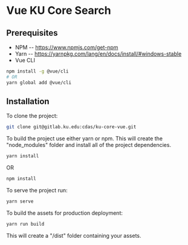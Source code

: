 # Vue KU Core Search

## Prerequisites
- NPM
-- https://www.npmjs.com/get-npm
- Yarn
-- https://yarnpkg.com/lang/en/docs/install/#windows-stable
- Vue CLI
```bash
npm install -g @vue/cli
# OR
yarn global add @vue/cli
```

## Installation

To clone the project:
```bash
git clone git@gitlab.ku.edu:cdas/ku-core-vue.git
```
To build the project use either yarn or npm. This will create the "node_modules" folder and install all of the project dependencies.
```bash
yarn install
```
OR
```bash
npm install
```
To serve the project run:
```bash
yarn serve
```
To build the assets for production deployment:
```bash
yarn run build
```
This will create a "/dist" folder containing your assets.


 


